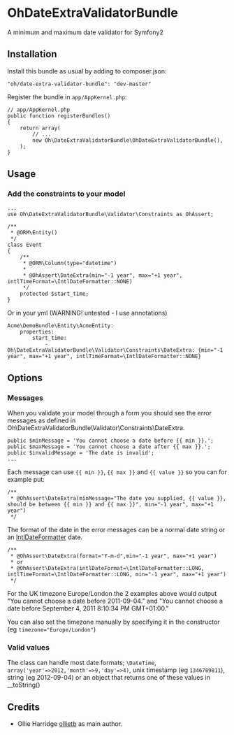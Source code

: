 OhDateExtraValidatorBundle
==========================

A minimum and maximum date validator for Symfony2

Installation
------------

Install this bundle as usual by adding to composer.json:
    
    "oh/date-extra-validator-bundle": "dev-master"

Register the bundle in `app/AppKernel.php`:

    // app/AppKernel.php
    public function registerBundles()
    {
        return array(
            // ...
            new Oh\DateExtraValidatorBundle\OhDateExtraValidatorBundle(),
        );
    }

Usage
------------

### Add the constraints to your model
    ...
    use Oh\DateExtraValidatorBundle\Validator\Constraints as OhAssert;

    /**
     * @ORM\Entity()
     */
    class Event
    {
        /**
         * @ORM\Column(type="datetime") 
         * 
         * @OhAssert\DateExtra(min="-1 year", max="+1 year", intlTimeFormat=\IntlDateFormatter::NONE)
         */
        protected $start_time;
    }

Or in your yml (WARNING! untested - I use annotations)

    Acme\DemoBundle\Entity\AcmeEntity:
        properties:
            start_time:
                - Oh\DateExtraValidatorBundle\Validator\Constraints\DateExtra: {min="-1 year", max="+1 year", intlTimeFormat=\IntlDateFormatter::NONE}



Options
-------

### Messages

When you validate your model through a form you should see the error messages as defined in Oh\DateExtraValidatorBundle\Validator\Constraints\DateExtra.

    public $minMessage = 'You cannot choose a date before {{ min }}.';
    public $maxMessage = 'You cannot choose a date after {{ max }}.';
    public $invalidMessage = 'The date is invalid';
    ...

Each message can use `{{ min }}`, `{{ max }}` and `{{ value }}` so you can for example put:

    /**
     * @OhAssert\DateExtra(minMessage="The date you supplied, {{ value }}, should be between {{ min }} and {{ max }}", min="-1 year", max="+1 year")
     */

The format of the date in the error messages can be a normal date string or an [IntlDateFormatter](http://uk.php.net/manual/en/class.intldateformatter.php) date.

    /**
     * @OhAssert\DateExtra(format="Y-m-d",min="-1 year", max="+1 year")
     * or
     * @OhAssert\DateExtra(intlDateFormat=\IntlDateFormatter::LONG, intlTimeFormat=\IntlDateFormatter::LONG, min="-1 year", max="+1 year")
     */

For the UK timezone Europe/London the 2 examples above would output "You cannot choose a date before 2011-09-04." and "You cannot choose a date before September 4, 2011 8:10:34 PM GMT+01:00."

You can also set the timezone manually by specifying it in the constructor (eg `timezone="Europe/London"`)

### Valid values

The class can handle most date formats; `\DateTime`, `array('year'=>2012,'month'=>9,'day'=>4)`, unix timestamp (eg `1346789811`), string (eg 2012-09-04) or an object that returns one of these values in __toString()


Credits
-------

* Ollie Harridge [ollietb](https://github.com/ollietb) as main author.